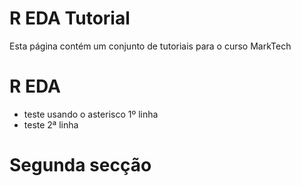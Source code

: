R EDA Tutorial
=============

Esta página contém um conjunto de tutoriais para o curso MarkTech

# R EDA
* teste usando o asterisco 1º linha
* teste 2ª linha


# Segunda secção 
